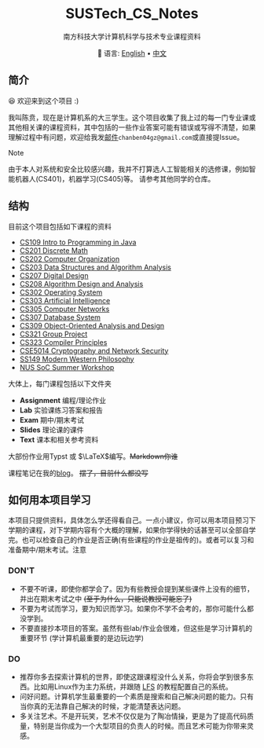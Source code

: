 <div align="center">

# SUSTech_CS_Notes

南方科技大学计算机科学与技术专业课程资料

:book: 语言: <a href="https://github.com/chanbengz/SUSTech_CS_Notes/blob/master/README.md">English</a> • <a href="https://github.com/chanbengz/SUSTech_CS_Notes/blob/main/README_ZH.md">中文</a> 

</div>

## 简介

:laughing: 欢迎来到这个项目 :)

我叫陈贲，现在是计算机系的大三学生。这个项目收集了我上过的每一门专业课或其他相关课的课程资料，其中包括的一些作业答案可能有错误或写得不清楚，如果理解过程中有问题，欢迎给我发[邮件](mailto:chanben04gz@gmail.com)`chanben04gz@gmail.com`或直接提Issue。

> [!NOTE] 
> 由于本人对系统和安全比较感兴趣，我并不打算选人工智能相关的选修课，例如智能机器人(CS401)，机器学习(CS405)等。 请参考其他同学的仓库。

## 结构

目前这个项目包括如下课程的资料
- [CS109 Intro to Programming in Java](./CS109%20Intro2Programming%20in%20Java)
- [CS201 Discrete Math](./CS201%20Discrete%20Math)
- [CS202 Computer Organization](./CS202%20Computer%20Organization)
- [CS203 Data Structures and Algorithm Analysis](./CS203%20Data%20Structures%20and%20Algorithm%20Analysis)
- [CS207 Digital Design](./CS207%20Digital%20Design)
- [CS208 Algorithm Design and Analysis](./CS208%20Algorithm%20Design%20and%20Analysis)
- [CS302 Operating System](./CS302%20Operating%20System)
- [CS303 Artificial Intelligence](./CS303%20Artificial%20Intelligence)
- [CS305 Computer Networks](./CS305%20Computer%20Networks)
- [CS307 Database System](./CS307%20Database%20System)
- [CS309 Object-Oriented Analysis and Design](./CS309%20Object-Oriented%20Analysis%20and%20Design)
- [CS321 Group Project](./CS321%20Group%20Project)
- [CS323 Compiler Principles](./CS323%20Compiler%20Principles)
- [CSE5014 Cryptography and Network Security](./CSE5014%20Cryptography%20and%20Network%20Security)
- [SS149 Modern Western Philosophy](./SS149%20Modern%20Western%20Philosophy/)
- [NUS SoC Summer Workshop](./NUS%20SWS%202024)

大体上，每门课程包括以下文件夹
- **Assignment** 编程/理论作业
- **Lab** 实验课练习答案和报告
- **Exam** 期中/期末考试
- **Slides** 理论课的课件
- **Text** 课本和相关参考资料

大部份作业用Typst 或 $\LaTeX$编写。~~Markdown你谁~~

课程笔记在我的[blog](https://chanbengz.github.io)。 ~~摆了，目前什么都没写~~

## 如何用本项目学习
本项目只提供资料，具体怎么学还得看自己。一点小建议，你可以用本项目预习下学期的课程，对下学期内容有个大概的理解，如果你学得快的话甚至可以全部自学完。也可以检查自己的作业是否正确(有些课程的作业是祖传的)。或者可以复习和准备期中/期末考试。注意

### DON'T
- 不要不听课，即使你都学会了。因为有些教授会提到某些课件上没有的细节，并出在期末考试之中 ~~(至于为什么，只能说教授可能忘了)~~
- 不要为考试而学习，要为知识而学习。如果你不学不会考的，那你可能什么都没学到。
- 不要直接抄本项目的答案。虽然有些lab/作业会很难，但这些是学习计算机的重要环节 (学计算机最重要的是边玩边学)

### DO
- 推荐你多去探索计算机的世界，即使这跟课程没什么关系，你将会学到很多东西。比如用Linux作为主力系统，并跟随 [LFS](https://www.linuxfromscratch.org/) 的教程配置自己的系统。
- 问好问题。计算机学生最重要的一个素质是搜索和自己解决问题的能力。只有当你真的无法靠自己解决的时候，才能清楚表达问题。
- 多关注艺术。不是开玩笑，艺术不仅仅是为了陶冶情操，更是为了提高代码质量，特别是当你成为一个大型项目的负责人的时候。而且艺术可能为你带来灵感。

